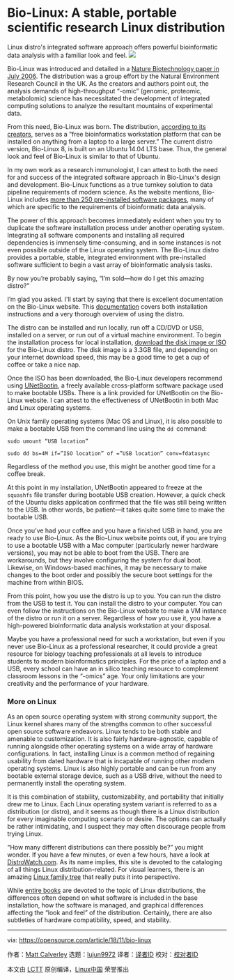 [#]: collector: (lujun9972)
[#]: translator: ( )
[#]: reviewer: ( )
[#]: publisher: ( )
[#]: subject: (Bio-Linux: A stable, portable scientific research Linux distribution)
[#]: via: (https://opensource.com/article/18/11/bio-linux)
[#]: author: (Matt Calverley https://opensource.com/users/mattcalverley)
[#]: url: ( )

Bio-Linux: A stable, portable scientific research Linux distribution
======
Linux distro's integrated software approach offers powerful bioinformatic data analysis with a familiar look and feel.
![](https://opensource.com/sites/default/files/styles/image-full-size/public/lead-images/LIFE_science.png?itok=WDKARWGV)

Bio-Linux was introduced and detailed in a [Nature Biotechnology paper in July 2006][1]. The distribution was a group effort by the Natural Environment Research Council in the UK. As the creators and authors point out, the analysis demands of high-throughput “-omic” (genomic, proteomic, metabolomic) science has necessitated the development of integrated computing solutions to analyze the resultant mountains of experimental data.

From this need, Bio-Linux was born. The distribution, [according to its creators][2], serves as a “free bioinformatics workstation platform that can be installed on anything from a laptop to a large server.” The current distro version, Bio-Linux 8, is built on an Ubuntu 14.04 LTS base. Thus, the general look and feel of Bio-Linux is similar to that of Ubuntu.

In my own work as a research immunologist, I can attest to both the need for and success of the integrated software approach in Bio-Linux's design and development. Bio-Linux functions as a true turnkey solution to data pipeline requirements of modern science. As the website mentions, Bio-Linux includes [more than 250 pre-installed software packages][3], many of which are specific to the requirements of bioinformatic data analysis.

The power of this approach becomes immediately evident when you try to duplicate the software installation process under another operating system. Integrating all software components and installing all required dependencies is immensely time-consuming, and in some instances is not even possible outside of the Linux operating system. The Bio-Linux distro provides a portable, stable, integrated environment with pre-installed software sufficient to begin a vast array of bioinformatic analysis tasks.

By now you’re probably saying, “I’m sold—how do I get this amazing distro?”

I’m glad you asked. I'll start by saying that there is excellent documentation on the Bio-Linux website. This [documentation][4] covers both installation instructions and a very thorough overview of using the distro.

The distro can be installed and run locally, run off a CD/DVD or USB, installed on a server, or run out of a virtual machine environment. To begin the installation process for local installation, [download the disk image or ISO][5] for the Bio-Linux distro. The disk image is a 3.3GB file, and depending on your internet download speed, this may be a good time to get a cup of coffee or take a nice nap.

Once the ISO has been downloaded, the Bio-Linux developers recommend using [UNetBootin][6], a freely available cross-platform software package used to make bootable USBs. There is a link provided for UNetBootin on the Bio-Linux website. I can attest to the effectiveness of UNetBootin in both Mac and Linux operating systems.

On Unix family operating systems (Mac OS and Linux), it is also possible to make a bootable USB from the command line using the `dd `command:

```
sudo umount “USB location”

sudo dd bs=4M if=”ISO location” of =”USB location” conv=fdatasync
```
Regardless of the method you use, this might be another good time for a coffee break.

At this point in my installation, UNetBootin appeared to freeze at the `squashfs` file transfer during bootable USB creation. However, a quick check of the Ubuntu disks application confirmed that the file was still being written to the USB. In other words, be patient—it takes quite some time to make the bootable USB.

Once you’ve had your coffee and you have a finished USB in hand, you are ready to use Bio-Linux. As the Bio-Linux website points out, if you are trying to use a bootable USB with a Mac computer (particularly newer hardware versions), you may not be able to boot from the USB. There are workarounds, but they involve configuring the system for dual boot. Likewise, on Windows-based machines, it may be necessary to make changes to the boot order and possibly the secure boot settings for the machine from within BIOS.

From this point, how you use the distro is up to you. You can run the distro from the USB to test it. You can install the distro to your computer. You can even follow the instructions on the Bio-Linux website to make a VM instance of the distro or run it on a server. Regardless of how you use it, you have a high-powered bioinformatic data analysis workstation at your disposal.

Maybe you have a professional need for such a workstation, but even if you never use Bio-Linux as a professional researcher, it could provide a great resource for biology teaching professionals at all levels to introduce students to modern bioinformatics principles. For the price of a laptop and a USB, every school can have an in silico teaching resource to complement classroom lessons in the “-omics” age. Your only limitations are your creativity and the performance of your hardware.

### More on Linux

As an open source operating system with strong community support, the Linux kernel shares many of the strengths common to other successful open source software endeavors. Linux tends to be both stable and amenable to customization. It is also fairly hardware-agnostic, capable of running alongside other operating systems on a wide array of hardware configurations. In fact, installing Linux is a common method of regaining usability from dated hardware that is incapable of running other modern operating systems. Linux is also highly portable and can be run from any bootable external storage device, such as a USB drive, without the need to permanently install the operating system.

It is this combination of stability, customizability, and portability that initially drew me to Linux. Each Linux operating system variant is referred to as a distribution (or distro), and it seems as though there is a Linux distribution for every imaginable computing scenario or desire. The options can actually be rather intimidating, and I suspect they may often discourage people from trying Linux.

“How many different distributions can there possibly be?” you might wonder. If you have a few minutes, or even a few hours, have a look at [DistroWatch.com][7]. As its name implies, this site is devoted to the cataloging of all things Linux distribution-related. For visual learners, there is an amazing [Linux family tree][8] that really puts it into perspective.

While [entire books][9] are devoted to the topic of Linux distributions, the differences often depend on what software is included in the base installation, how the software is managed, and graphical differences affecting the “look and feel” of the distribution. Certainly, there are also subtleties of hardware compatibility, speed, and stability.

--------------------------------------------------------------------------------

via: https://opensource.com/article/18/11/bio-linux

作者：[Matt Calverley][a]
选题：[lujun9972][b]
译者：[译者ID](https://github.com/译者ID)
校对：[校对者ID](https://github.com/校对者ID)

本文由 [LCTT](https://github.com/LCTT/TranslateProject) 原创编译，[Linux中国](https://linux.cn/) 荣誉推出

[a]: https://opensource.com/users/mattcalverley
[b]: https://github.com/lujun9972
[1]: https://www.nature.com/articles/nbt0706-801
[2]: http://environmentalomics.org/bio-linux/
[3]: http://environmentalomics.org/bio-linux-software-list/
[4]: http://nebc.nerc.ac.uk/downloads/courses/Bio-Linux/bl8_latest.pdf
[5]: http://environmentalomics.org/bio-linux-download/
[6]: https://unetbootin.github.io/
[7]: https://distrowatch.com/
[8]: https://distrowatch.com/images/other/distro-family-tree.png
[9]: https://www.amazon.com/Introducing-Linux-Distros-Dieguez-Castro/dp/1484213939
